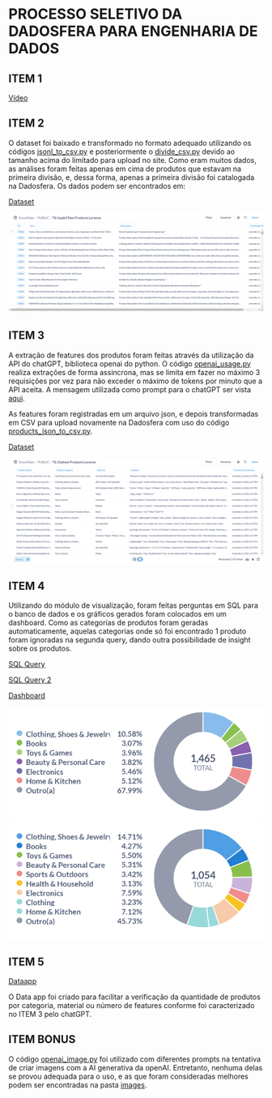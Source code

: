 # PROCESSO SELETIVO DA DADOSFERA PARA ENGENHARIA DE DADOS

## ITEM 1

[Vídeo](https://youtu.be/8Xh23EdS2tE)

## ITEM 2

O dataset foi baixado e transformado no formato adequado utilizando os códigos [jsonl_to_csv.py](https://github.com/lorenzosc/lorenzo_correa_DDF_DATAENG_102023/blob/main/jsonl_to_csv.py) e posteriormente o [divide_csv.py](https://github.com/lorenzosc/lorenzo_correa_DDF_DATAENG_102023/blob/main/divide_csv.py) devido ao tamanho acima do limitado para upload no site. Como eram muitos dados, as análises foram feitas apenas em cima de produtos que estavam na primeira divisão, e, dessa forma, apenas a primeira divisão foi catalogada na Dadosfera. Os dados podem ser encontrados em:

[Dataset](https://app.dadosfera.ai/pt-BR/catalog/data-assets/812f5bb6-be86-4c27-b867-5bb20b807568)

![Foto do Dataset](https://github.com/lorenzosc/lorenzo_correa_DDF_DATAENG_102023/blob/main/raw_dataset.png)

## ITEM 3

A extração de features dos produtos foram feitas através da utilização da API do chatGPT, biblioteca openai do python.
O código [openai_usage.py](https://github.com/lorenzosc/lorenzo_correa_DDF_DATAENG_102023/blob/main/openai_usage.py) realiza extrações de forma assincrona, mas se limita em fazer no máximo 3 requisições por vez para não exceder o máximo de tokens por minuto que a API aceita. A mensagem utilizada como prompt para o chatGPT ser vista [aqui](https://github.com/lorenzosc/lorenzo_correa_DDF_DATAENG_102023/blob/c59e024425f2d1eb48b80b814905ad9dbbf4da04/openai_usage.py#L23-L25).

As features foram registradas em um arquivo json, e depois transformadas em CSV para upload novamente na Dadosfera
com uso do código [products_json_to_csv.py](https://github.com/lorenzosc/lorenzo_correa_DDF_DATAENG_102023/blob/main/products_json_to_csv.py).

[Dataset](https://app.dadosfera.ai/pt-BR/catalog/data-assets/4b486b91-1e30-43f5-b8e2-9e5fe22e51d1)

![Foto do Dataset](https://github.com/lorenzosc/lorenzo_correa_DDF_DATAENG_102023/blob/main/features_dataset.png)

## ITEM 4

Utilizando do módulo de visualização, foram feitas perguntas em SQL para o banco de dados e os gráficos gerados foram
colocados em um dashboard. Como as categorias de produtos foram geradas automaticamente, aquelas categorias onde só
foi encontrado 1 produto foram ignoradas na segunda query, dando outra possibilidade de insight sobre os produtos.

[SQL Query](https://metabase-treinamentos.dadosfera.ai/question/469-product-categories)

[SQL Query 2](https://metabase-treinamentos.dadosfera.ai/question/468-product-categories-without-uniques)

[Dashboard](https://metabase-treinamentos.dadosfera.ai/dashboard/58-categorias-de-produtos)

![Todos as categorias](https://github.com/lorenzosc/lorenzo_correa_DDF_DATAENG_102023/blob/main/Product%20categories-02_11_2023%2C%2018_35_20.png)
![Sem as categorias de apenas 1 produto](https://github.com/lorenzosc/lorenzo_correa_DDF_DATAENG_102023/blob/main/Product%20categories%20without%20uniques-02_11_2023%2C%2018_35_23.png)

## ITEM 5

[Dataapp](https://app-intelligence-treinamentos.dadosfera.ai/pbp-service-visualizacao-bc5e29e5-4fee-4f6430458f0b-905e-4aaf_8501/)

O Data app foi criado para facilitar a verificação da quantidade de produtos por categoria, material ou número de features conforme foi caracterizado no ITEM 3 pelo chatGPT.

## ITEM BONUS

O código [openai_image.py](https://github.com/lorenzosc/lorenzo_correa_DDF_DATAENG_102023/blob/main/openai_image.py) foi utilizado com diferentes prompts na tentativa de criar imagens com a AI generativa da openAI. Entretanto, nenhuma delas se provou adequada para o uso, e as que foram consideradas melhores podem ser encontradas na pasta [images](https://github.com/lorenzosc/lorenzo_correa_DDF_DATAENG_102023/tree/main/images).